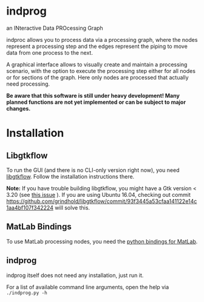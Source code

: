 # indprog
an INteractive Data PROcessing Graph

indproc allows you to process data via a processing graph, where the nodes represent a processing
step and the edges represent the piping to move data from one process to the next.

A graphical interface allows to visually create and maintain a processing scenario, with the option
to execute the processing step either for all nodes or for sections of the graph. Here only nodes
are processed that actually need processing.


**Be aware that this software is still under heavy development! Many planned functions are not yet implemented or
can be subject to major changes.**

# Installation

## Libgtkflow
To run the GUI (and there is no CLI-only version right now), you need
[libgtkflow](https://github.com/grindhold/libgtkflow). Follow the installation instructions there.

**Note:** If you have trouble building libgtkflow, you might have a Gtk version < 3.20 (see [this
issue](https://github.com/grindhold/libgtkflow/issues/60) ). If you are using Ubuntu 16.04, checking
out commit https://github.com/grindhold/libgtkflow/commit/93f3445a53cfaa141122e14c1aa4bf107f342224 will solve this.

## MatLab Bindings
To use MatLab processing nodes, you need the [python bindings for
MatLab](https://de.mathworks.com/help/matlab/matlab_external/install-the-matlab-engine-for-python.html).


## indprog

indprog itself does not need any installation, just run it.

For a list of available command line arguments, open the help via
```./indprog.py -h```
